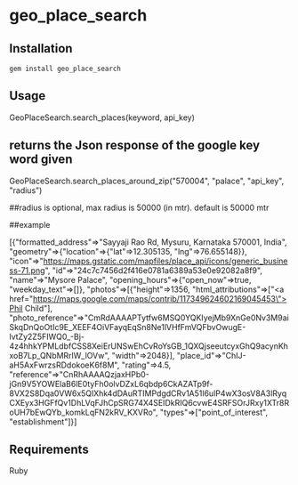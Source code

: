 # geo_place_search

## Installation

`gem install geo_place_search`

## Usage

GeoPlaceSearch.search_places(keyword, api_key)

## returns the Json response of the google key word given


GeoPlaceSearch.search_places_around_zip("570004", "palace", "api_key", "radius")

##radius is optional, max radius is 50000 (in mtr). default is 50000 mtr


##example

[{"formatted_address"=>"Sayyaji Rao Rd, Mysuru, Karnataka 570001, India", "geometry"=>{"location"=>{"lat"=>12.305135, "lng"=>76.655148}}, "icon"=>"https://maps.gstatic.com/mapfiles/place_api/icons/generic_business-71.png", "id"=>"24c7c7456d2f416e0781a6389a53e0e92082a8f9", "name"=>"Mysore Palace", "opening_hours"=>{"open_now"=>true, "weekday_text"=>[]}, "photos"=>[{"height"=>1356, "html_attributions"=>["<a href=\"https://maps.google.com/maps/contrib/117349624602169045453\">Phil Child</a>"], "photo_reference"=>"CmRdAAAAPTytfw6MSQ0YQKIyejMb9XnGe0Nv3M9aiSkqDnQoOtIc9E_XEEF4OiVFayqEqSn8Ne1lVHfFmVQFbvOwugE-lvtZy2Z5FIWQ0_-Bj-4z4hhkYPMLdbfCSS8XeiErUNSwEhCvRoYsGB_1QXQjseeutcyxGhQ9acynKhxoB7Lp_QNbMRrlW_lOVw", "width"=>2048}], "place_id"=>"ChIJ-aH5AxFwrzsRDdokoeK6f8M", "rating"=>4.5, "reference"=>"CnRhAAAAQzjaxHPb0-jGn9V5YOWElaB6lE0tyFh0olvDZxL6qbdp6CkAZATp9f-8VX2S8Dqa0VW6x5QlXhk4dDAuRTIMPdgdCRv1A51l6ulP4wX3osV8A3lRyqCXEyx3HGFfQv1DhLVqFJhCpSRG74X4SEIDkRIQ6cvwE4SRFSOrJRxy1XTr8RoUH7bEwQYb_komkLqFN2kRV_KXVRo", "types"=>["point_of_interest", "establishment"]}]

## Requirements

Ruby
